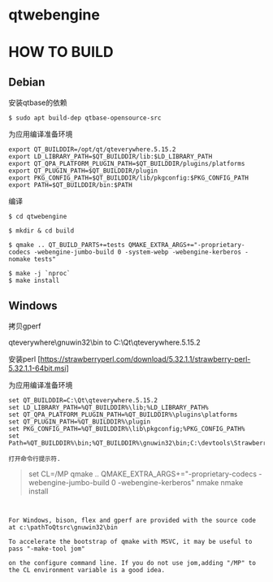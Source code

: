 # qtwebengine


HOW TO BUILD
================

   Debian
   -----------


安装qtbase的依赖
```
$ sudo apt build-dep qtbase-opensource-src
```

为应用编译准备环境
```
export QT_BUILDDIR=/opt/qt/qteverywhere.5.15.2
export LD_LIBRARY_PATH=$QT_BUILDDIR/lib:$LD_LIBRARY_PATH
export QT_QPA_PLATFORM_PLUGIN_PATH=$QT_BUILDDIR/plugins/platforms
export QT_PLUGIN_PATH=$QT_BUILDDIR/plugin
export PKG_CONFIG_PATH=$QT_BUILDDIR/lib/pkgconfig:$PKG_CONFIG_PATH
export PATH=$QT_BUILDDIR/bin:$PATH
```

编译
```
$ cd qtwebengine

$ mkdir & cd build

$ qmake .. QT_BUILD_PARTS+=tests QMAKE_EXTRA_ARGS+="-proprietary-codecs -webengine-jumbo-build 0 -system-webp -webengine-kerberos -nomake tests"

$ make -j `nproc`
$ make install
```



   Windows
   ----------

拷贝gperf

qteverywhere\gnuwin32\bin to C:\Qt\qteverywhere.5.15.2

安装perl [https://strawberryperl.com/download/5.32.1.1/strawberry-perl-5.32.1.1-64bit.msi]

为应用编译准备环境
```
set QT_BUILDDIR=C:\Qt\qteverywhere.5.15.2
set LD_LIBRARY_PATH=%QT_BUILDDIR%\lib;%LD_LIBRARY_PATH%
set QT_QPA_PLATFORM_PLUGIN_PATH=%QT_BUILDDIR%\plugins\platforms
set QT_PLUGIN_PATH=%QT_BUILDDIR%\plugin
set PKG_CONFIG_PATH=%QT_BUILDDIR%\lib\pkgconfig;%PKG_CONFIG_PATH%
set Path=%QT_BUILDDIR%\bin;%QT_BUILDDIR%\gnuwin32\bin;C:\devtools\Strawberry\perl\bin;%Path%

打开命令行提示符.

```
> set CL=/MP
> qmake ..  QMAKE_EXTRA_ARGS+="-proprietary-codecs -webengine-jumbo-build 0 -webengine-kerberos"
> nmake
> nmake install
```


For Windows, bison, flex and gperf are provided with the source code at c:\pathToQtsrc\gnuwin32\bin

To accelerate the bootstrap of qmake with MSVC, it may be useful to pass "-make-tool jom"

on the configure command line. If you do not use jom,adding "/MP" to the CL environment variable is a good idea.
